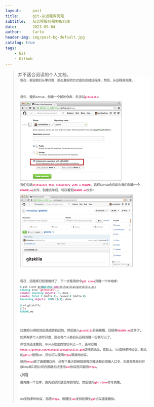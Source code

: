 ```yaml
---
layout:     post
title:      git-从远程库克隆
subtitle:   从远程服务器啦取仓库
date:       2023-09-04
author:     Carlo
header-img: img/post-bg-default.jpg
catalog: true
tags:
    - Git
    - Github
---
```



>并不适合阅读的个人文档。
![img.png](2023-09-04-Git-从远程库克隆/img.png)
	


